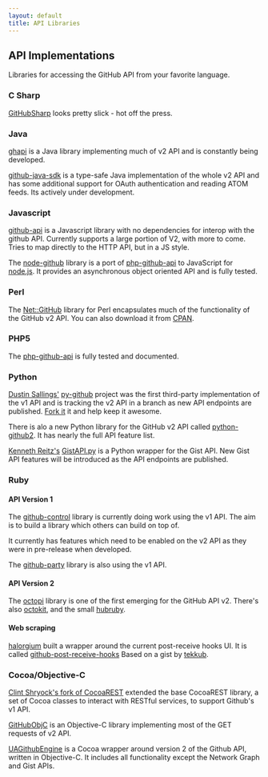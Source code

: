 ```yaml
---
layout: default
title: API Libraries
---
```


## API Implementations ##

Libraries for accessing the GitHub API from your favorite language.

### C Sharp ###

[GitHubSharp][gs] looks pretty slick - hot off the press.

[gs]: http://github.com/erikzaadi/GithubSharp

### Java ###

[ghapi][ghj] is a Java library implementing much of v2 API and is
constantly being developed.

[ghj]: http://github.com/eddieringle/ghapi

[github-java-sdk][ghjsdk] is a type-safe Java implementation of the whole v2 API and has 
some additional support for OAuth authentication and reading ATOM feeds. Its actively under development.

[ghjsdk]: http://github.com/nabeelmukhtar/github-java-sdk

### Javascript ###

[github-api][ghjs] is a Javascript library with no dependencies for interop
with the github API. Currently supports a large portion of V2, with more to
come. Tries to map directly to the HTTP API, but in a JS style.

[ghjs]: http://github.com/fitzgen/github-api

The [node-github][ng] library is a port of [php-github-api][pga] to JavaScript for [node.js][node]. It provides an asynchronous object oriented API and is fully tested.

[ng]: http://github.com/ajaxorg/node-github
[node]: http://nodejs.org/

### Perl ###

The [Net::GitHub][net-perl-github] library for Perl encapsulates much
of the functionality of the GitHub v2 API.  You can also download it
from [CPAN][net-perl-cpan].

[net-perl-cpan]: http://search.cpan.org/dist/Net-GitHub/
[net-perl-github]: http://github.com/fayland/perl-net-github/tree/master


### PHP5 ###

The [php-github-api][pga] is fully tested and documented.

[pga]: http://github.com/ornicar/php-github-api

### Python ###

[Dustin Sallings'][dustin] [py-github][py-github] project was the
first third-party implementation of the v1 API and is tracking the v2
API in a branch as new API endpoints are published. [Fork
it][py-github] it and help keep it awesome.

There is alo a new Python library for the GitHub v2 API called
[python-github2][python-github2].  It has nearly the full API feature
list.

[Kenneth Reitz's][kennethreitz] [GistAPI.py][gistapi] is a Python wrapper for the Gist API. New Gist API features will be introduced as the API endpoints are published.

[dustin]: http://github.com/dustin
[kennethreitz]: http://github.com/kennethreitz
[py-github]: http://github.com/dustin/py-github
[python-github2]: http://github.com/ask/python-github2
[gistapi]: http://github.com/kennethreitz/gistapi.py

### Ruby ###

#### API Version 1 ####

The [github-control][github-control] library is currently doing work
using the v1 API. The aim is to build a library which others can build
on top of.

It currently has features which need to be enabled on the v2 API as
they were in pre-release when developed.

The [github-party][gh-party] library is also using the v1 API.

[github-control]: http://github.com/halorgium/github-control
[gh-party]: http://github.com/technicalpickles/github-party

#### API Version 2 ####

The [octopi][octopi] library is one of the first emerging for the
GitHub API v2. There's also [octokit][op], and the small [hubruby][hubruby].

[octopi]: http://github.com/fcoury/octopi/
[op]: http://github.com/pengwynn/octokit
[hubruby]: http://github.com/diogenes/hubruby

#### Web scraping ####

[halorgium][halorgium] built a wrapper around the current post-receive hooks UI.
It is called [github-post-receive-hooks][github-post-receive-hooks]
Based on a gist by [tekkub][tekkub].

[halorgium]: http://github.com/halorgium
[tekkub]: http://github.com/tekkub
[github-post-receive-hooks]: http://github.com/halorgium/github-post-receive-hooks


### Cocoa/Objective-C ###

[Clint Shryock's fork of CocoaREST][CocoaREST] extended the base CocoaREST library, a set of Cocoa classes to interact with RESTful services, to support Github's v1 API.

[GitHubObjC][GitHubObjC] is an Objective-C library implementing most of the GET requests of v2 API.

[UAGithubEngine][UAGithubEngine] is a Cocoa wrapper around version 2 of the Github API, written in Objective-C. It includes all functionality except the Network Graph and Gist APIs.

[CocoaREST]: http://github.com/ctshryock/CocoaREST
[GitHubObjC]: http://github.com/ernstsson/GitHubObjC
[UAGithubEngine]: http://github.com/owainhunt/UAGithubEngine
